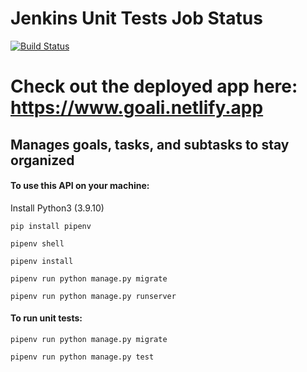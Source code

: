 # Jenkins Unit Tests Job Status

[![Build Status](https://ecb4-199-101-192-72.ngrok.io/buildStatus/icon?job=goali_api_unit_tests)](https://ecb4-199-101-192-72.ngrok.io/job/goali_api_unit_tests/)

# Check out the deployed app here: https://www.goali.netlify.app

## Manages goals, tasks, and subtasks to stay organized


#### To use this API on your machine:

Install Python3 (3.9.10)

`pip install pipenv`

`pipenv shell`

`pipenv install`

`pipenv run python manage.py migrate`

`pipenv run python manage.py runserver`

#### To run unit tests:

`pipenv run python manage.py migrate`

`pipenv run python manage.py test`
